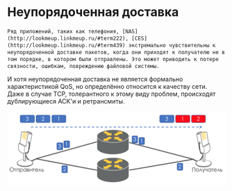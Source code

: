 # Неупорядоченная доставка

    Ряд приложений, таких как телефония, [NAS](http://lookmeup.linkmeup.ru/#term222), [CES](http://lookmeup.linkmeup.ru/#term439) экстремально чувствительны к неупорядоченной доставке пакетов, когда они приходят к получателю не в том порядке, в котором были отправлены. Это может приводить к потере связности, ошибкам, повреждению файловой системы.  
И хотя неупорядоченная доставка не является формально характеристикой QoS, но определённо относится к качеству сети.  
Даже в случае TCP, толерантного к этому виду проблем, происходят дублирующиеся ACK'и и ретрансмиты.  
  


![](../../.gitbook/assets/image%20%28167%29.png)





